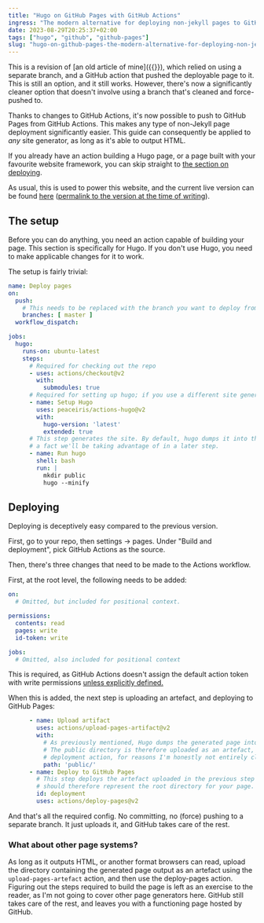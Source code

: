 ```yaml
---
title: "Hugo on GitHub Pages with GitHub Actions"
ingress: "The modern alternative for deploying non-jekyll pages to GitHub Pages"
date: 2023-08-29T20:25:37+02:00
tags: ["hugo", "github", "github-pages"]
slug: "hugo-on-github-pages-the-modern-alternative-for-deploying-non-jekyll-pages-to-github-pages"
---
```


This is a revision of [an old article of mine]({{<ref path="/posts/2021-07-18-hugo-on-github-pages.md">}}), which relied on using a separate branch, and a GitHub action that pushed the deployable page to it. This is still an option, and it still works. However, there's now a significantly cleaner option that doesn't involve using a branch that's cleaned and force-pushed to.

Thanks to changes to GitHub Actions, it's now possible to push to GitHub Pages from GitHub Actions. This makes any type of non-Jekyll page deployment significantly easier. This guide can consequently be applied to _any_ site generator, as long as it's able to output HTML. 

If you already have an action building a Hugo page, or a page built with your favourite website framework, you can skip straight to [the section on deploying](#deploying).

As usual, this is used to power this website, and the current live version can be found [here](https://github.com/LunarWatcher/lunarwatcher.github.io/blob/master/.github/workflows/Deploy.yaml) ([permalink to the version at the time of writing](https://github.com/LunarWatcher/lunarwatcher.github.io/blob/c7f1876687828e74e9a8f8705dc1e4968688690e/.github/workflows/Deploy.yaml)). 

## The setup

Before you can do anything, you need an action capable of building your page. This section is specifically for Hugo. If you don't use Hugo, you need to make applicable changes for it to work.

The setup is fairly trivial:
```yaml
name: Deploy pages
on:
  push:
    # This needs to be replaced with the branch you want to deploy from if you use a non-standard name
    branches: [ master ]
  workflow_dispatch:

jobs:
  hugo:
    runs-on: ubuntu-latest
    steps:
      # Required for checking out the repo
      - uses: actions/checkout@v2
        with:
          submodules: true
      # Required for setting up hugo; if you use a different site generator, this needs to be changed.
      - name: Setup Hugo
        uses: peaceiris/actions-hugo@v2
        with:
          hugo-version: 'latest'
          extended: true
      # This step generates the site. By default, hugo dumps it into the `<working directory>/public` directory,
      # a fact we'll be taking advantage of in a later step.
      - name: Run hugo
        shell: bash
        run: |
          mkdir public 
          hugo --minify
```

## Deploying

Deploying is deceptively easy compared to the previous version.

First, go to your repo, then settings -> pages. Under "Build and deployment", pick GitHub Actions as the source.

Then, there's three changes that need to be made to the Actions workflow.

First, at the root level, the following needs to be added:

```yaml
on:
  # Omitted, but included for positional context.

permissions:
  contents: read
  pages: write
  id-token: write

jobs:
  # Omitted, also included for positional context
```

This is required, as GitHub Actions doesn't assign the default action token with write permissions [unless explicitly defined.](https://docs.github.com/en/actions/using-jobs/assigning-permissions-to-jobs#defining-access-for-the-github_token-scopes)

When this is added, the next step is uploading an artefact, and deploying to GitHub Pages:

```yaml
      - name: Upload artifact
        uses: actions/upload-pages-artifact@v2
        with:
          # As previously mentioned, Hugo dumps the generated page into the `public` directory.
          # The public directory is therefore uploaded as an artefact, which is required for the
          # deployment action, for reasons I'm honestly not entirely clear on (read: I didn't bother checking)
          path: 'public/'
      - name: Deploy to GitHub Pages
        # This step deploys the artefact uploaded in the previous step to GH Pages. The artefact
        # should therefore represent the root directory for your page.
        id: deployment
        uses: actions/deploy-pages@v2
```

And that's all the required config. No committing, no (force) pushing to a separate branch. It just uploads it, and GitHub takes care of the rest.

### What about other page systems?

As long as it outputs HTML, or another format browsers can read, upload the directory containing the generated page output as an artefact using the `upload-pages-artefact` action, and then use the deploy-pages action. Figuring out the steps required to build the page is left as an exercise to the reader, as I'm not going to cover other page generators here. GitHub still takes care of the rest, and leaves you with a functioning page hosted by GitHub.
